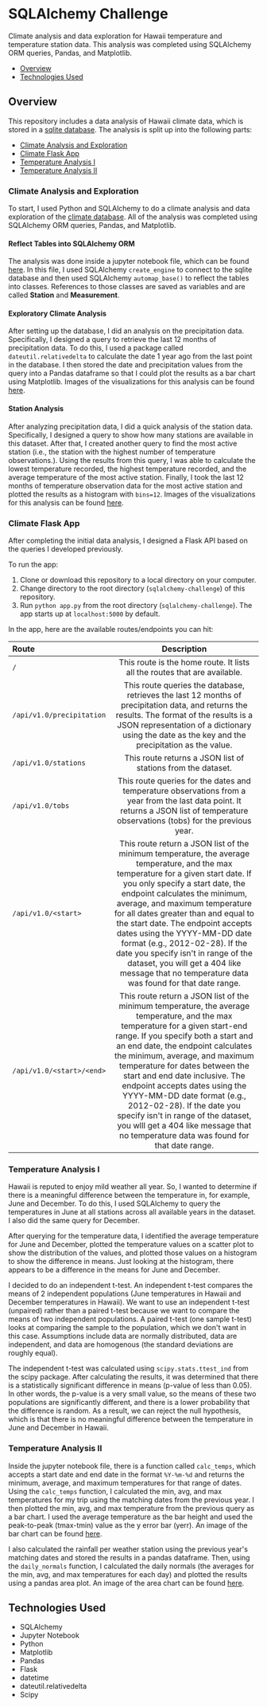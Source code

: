 # SQLAlchemy Challenge

Climate analysis and data exploration for Hawaii temperature and temperature station data. This analysis was completed using SQLAlchemy ORM queries, Pandas, and Matplotlib.

* [Overview](#overview)
* [Technologies Used](#technologies)

##  <a name="overview"></a>Overview

This repository includes a data analysis of Hawaii climate data, which is stored in a [sqlite database](./Resources/hawaii.sqlite). The analysis is split up into the following parts:

* [Climate Analysis and Exploration](#exploration)
* [Climate Flask App](#app)
* [Temperature Analysis I](#temp_analysis_i)
* [Temperature Analysis II](#temp_analysis_ii)

### <a name="exploration"></a>Climate Analysis and Exploration

To start, I used Python and SQLAlchemy to do a climate analysis and data exploration of the [climate database](./Resources/hawaii.sqlite). All of the analysis was completed using SQLAlchemy ORM queries, Pandas, and Matplotlib.

#### Reflect Tables into SQLAlchemy ORM

The analysis was done inside a jupyter notebook file, which can be found [here](./climate.ipynb). In this file, I used SQLAlchemy `create_engine` to connect to the sqlite database and then used SQLAlchemy `automap_base()` to reflect the tables into classes. References to those classes are saved as variables and are called **Station** and **Measurement**.

#### Exploratory Climate Analysis

After setting up the database, I did an analysis on the precipitation data. Specifically, I designed a query to retrieve the last 12 months of precipitation data. To do this, I used a package called `dateutil.relativedelta` to calculate the date 1 year ago from the last point in the database. I then stored the date and precipitation values from the query into a Pandas dataframe so that I could plot the results as a bar chart using Matplotlib. Images of the visualizations for this analysis can be found [here](./Images).

#### Station Analysis

After analyzing precipitation data, I did a quick analysis of the station data. Specifically, I designed a query to show how many stations are available in this dataset. After that, I created another query to find the most active station (i.e., the station with the highest number of temperature observations.). Using the results from this query, I was able to calculate the lowest temperature recorded, the highest temperature recorded, and the average temperature of the most active station. Finally, I took the last 12 months of temperature observation data for the most active station and plotted the results as a histogram with `bins=12`. Images of the visualizations for this analysis can be found [here](./Images).

### <a name="app"></a>Climate Flask App

After completing the initial data analysis, I designed a Flask API based on the queries I developed previously.

To run the app:

1. Clone or download this repository to a local directory on your computer.
2. Change directory to the root directory (`sqlalchemy-challenge`) of this repository.
3. Run `python app.py` from the root directory (`sqlalchemy-challenge`). The app starts up at `localhost:5000` by default.

In the app, here are the available routes/endpoints you can hit:

| Route       | Description    
| :------------- | :----------: |
|  `/` | This route is the home route. It lists all the routes that are available.  | 
| `/api/v1.0/precipitation`   | This route queries the database, retrieves the last 12 months of precipitation data, and returns the results. The format of the results is a JSON representation of a dictionary using the date as the key and the precipitation as the value.|
| `/api/v1.0/stations`   | This route returns a JSON list of stations from the dataset. |
| `/api/v1.0/tobs`   |  This route queries for the dates and temperature observations from a year from the last data point. It returns a JSON list of temperature observations (tobs) for the previous year. |
| `/api/v1.0/<start>` | This route return a JSON list of the minimum temperature, the average temperature, and the max temperature for a given start date. If you only specify a start date, the endpoint calculates the minimum, average, and maximum temperature for all dates greater than and equal to the start date. The endpoint accepts dates using the YYYY-MM-DD date format (e.g., 2012-02-28). If the date you specify isn't in range of the dataset, you will get a 404 like message that no temperature data was found for that date range. |
| `/api/v1.0/<start>/<end>` | This route return a JSON list of the minimum temperature, the average temperature, and the max temperature for a given start-end range. If you specify both a start and an end date, the endpoint calculates the minimum, average, and maximum temperature for dates between the start and end date inclusive. The endpoint accepts dates using the YYYY-MM-DD date format (e.g., 2012-02-28). If the date you specify isn't in range of the dataset, you wlll get a 404 like message that no temperature data was found for that date range. |

### <a name="temp_analysis_i"></a>Temperature Analysis I

Hawaii is reputed to enjoy mild weather all year. So, I wanted to determine if there is a meaningful difference between the temperature in, for example, June and December. To do this, I used SQLAlchemy to query the temperatures in June at all stations across all available years in the dataset. I also did the same query for December.

After querying for the temperature data, I identified the average temperature for June and December, plotted the temperature values on a scatter plot to show the distribution of the values, and plotted those values on a histogram to show the difference in means. Just looking at the histogram, there appears to be a difference in the means for June and December.

I decided to do an independent t-test. An independent t-test compares the means of 2 independent populations (June temperatures in Hawaii and December temperatures in Hawaii). We want to use an independent t-test (unpaired) rather than a paired t-test because we want to compare the means of two independent populations. A paired t-test (one sample t-test) looks at comparing the sample to the population, which we don't want in this case. Assumptions include data are normally distributed, data are independent, and data are homogenous (the standard deviations are roughly equal).

The independent t-test was calculated using `scipy.stats.ttest_ind` from the scipy package. After calculating the results, it was determined that there is a statistically significant difference in means (p-value of less than 0.05). In other words, the p-value is a very small value, so the means of these two populations are significantly different, and there is a lower probability that the difference is random. As a result, we can reject the null hypothesis, which is that there is no meaningful difference between the temperature in June and December in Hawaii.

### <a name="temp_analysis_ii"></a>Temperature Analysis II

Inside the jupyter notebook file, there is a function called `calc_temps`, which accepts a start date and end date in the format `%Y-%m-%d` and returns the minimum, average, and maximum temperatures for that range of dates. Using the `calc_temps` function, I calculated the min, avg, and max temperatures for my trip using the matching dates from the previous year. I then plotted the min, avg, and max temperature from the previous query as a bar chart. I used the average temperature as the bar height and used the peak-to-peak (tmax-tmin) value as the y error bar (yerr). An image of the bar chart can be found [here](./Images).

I also calculated the rainfall per weather station using the previous year's matching dates and stored the results in a pandas dataframe. Then, using the `daily_normals` function, I calculated the daily normals (the averages for the min, avg, and max temperatures for each day) and plotted the results using a pandas area plot. An image of the area chart can be found [here](./Images).

##  <a name="technologies"></a>Technologies Used

* SQLAlchemy
* Jupyter Notebook
* Python
* Matplotlib
* Pandas
* Flask
* datetime
* dateutil.relativedelta
* Scipy

